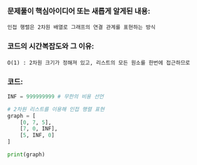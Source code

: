 
### 문제풀이 핵심아이디어 또는 새롭게 알게된 내용: 
    인접 행렬은 2차원 배열로 그래프의 연결 관계를 표현하는 방식
    
### 코드의 시간복잡도와 그 이유:
    O(1) : 2차원 크기가 정해져 있고, 리스트의 모든 원소를 한번에 접근하므로


### 코드:
```python
INF = 999999999 # 무한의 비용 선언

# 2차원 리스트를 이용해 인접 행렬 표현
graph = [
    [0, 7, 5],
    [7, 0, INF],
    [5, INF, 0]
]

print(graph)
```

